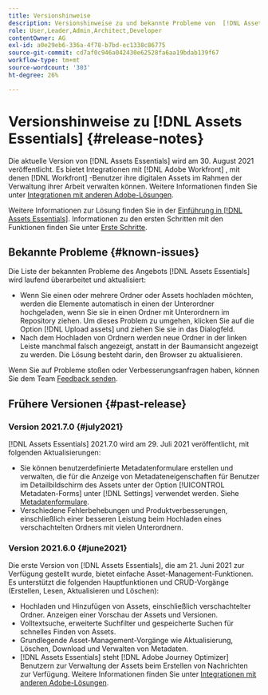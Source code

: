 ```yaml
---
title: Versionshinweise
description: Versionshinweise zu und bekannte Probleme von  [!DNL Assets Essentials]
role: User,Leader,Admin,Architect,Developer
contentOwner: AG
exl-id: a0e29eb6-336a-4f78-b7bd-ec1338c86775
source-git-commit: cd7af0c946a042430e62528fa6aa19bdab139f67
workflow-type: tm+mt
source-wordcount: '303'
ht-degree: 26%

---
```


# Versionshinweise zu [!DNL Assets Essentials] {#release-notes}

Die aktuelle Version von [!DNL Assets Essentials] wird am 30. August 2021 veröffentlicht. Es bietet Integrationen mit [!DNL Adobe Workfront] , mit denen [!DNL Workfront] -Benutzer ihre digitalen Assets im Rahmen der Verwaltung ihrer Arbeit verwalten können. Weitere Informationen finden Sie unter [Integrationen mit anderen Adobe-Lösungen](/help/integration.md).

Weitere Informationen zur Lösung finden Sie in der [Einführung in  [!DNL Assets Essentials]](introduction.md). Informationen zu den ersten Schritten mit den Funktionen finden Sie unter [Erste Schritte](/help/get-started.md).

## Bekannte Probleme {#known-issues}

Die Liste der bekannten Probleme des Angebots [!DNL Assets Essentials] wird laufend überarbeitet und aktualisiert:

* Wenn Sie einen oder mehrere Ordner oder Assets hochladen möchten, werden die Elemente automatisch in einen der Unterordner hochgeladen, wenn Sie sie in einen Ordner mit Unterordnern im Repository ziehen. Um dieses Problem zu umgehen, klicken Sie auf die Option [!DNL Upload assets] und ziehen Sie sie in das Dialogfeld. <!-- CQ-4327753 -->
* Nach dem Hochladen von Ordnern werden neue Ordner in der linken Leiste manchmal falsch angezeigt, anstatt in der Baumansicht angezeigt zu werden. Die Lösung besteht darin, den Browser zu aktualisieren. <!-- CQ-4323534 -->

<!--
* Use assets that do not have whitespace in the file names. The replies to comments do not work for such assets.
-->

Wenn Sie auf Probleme stoßen oder Verbesserungsanfragen haben, können Sie dem Team [Feedback senden](#provide-feedback).

## Frühere Versionen {#past-release}

### Version 2021.7.0 {#july2021}

[!DNL Assets Essentials] 2021.7.0 wird am 29. Juli 2021 veröffentlicht, mit folgenden Aktualisierungen:

* Sie können benutzerdefinierte Metadatenformulare erstellen und verwalten, die für die Anzeige von Metadateneigenschaften für Benutzer im Detailbildschirm des Assets unter der Option [!UICONTROL Metadaten-Forms] unter [!DNL Settings] verwendet werden. Siehe [Metadatenformulare](metadata.md#metadata-forms).
* Verschiedene Fehlerbehebungen und Produktverbesserungen, einschließlich einer besseren Leistung beim Hochladen eines verschachtelten Ordners mit vielen Unterordnern.

### Version 2021.6.0 {#june2021}

Die erste Version von [!DNL Assets Essentials], die am 21. Juni 2021 zur Verfügung gestellt wurde, bietet einfache Asset-Management-Funktionen. Es unterstützt die folgenden Hauptfunktionen und CRUD-Vorgänge (Erstellen, Lesen, Aktualisieren und Löschen):

* Hochladen und Hinzufügen von Assets, einschließlich verschachtelter Ordner. Anzeigen einer Vorschau der Assets und Versionen.
* Volltextsuche, erweiterte Suchfilter und gespeicherte Suchen für schnelles Finden von Assets.
* Grundlegende Asset-Management-Vorgänge wie Aktualisierung, Löschen, Download und Verwalten von Metadaten.
* [!DNL Assets Essentials] steht  [!DNL Adobe Journey Optimizer] Benutzern zur Verwaltung der Assets beim Erstellen von Nachrichten zur Verfügung. Weitere Informationen finden Sie unter [Integrationen mit anderen Adobe-Lösungen](/help/integration.md).
